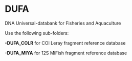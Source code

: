# DUFA
DNA Universal-databank for Fisheries and Aquaculture

Use the following sub-folders:

**-DUFA_COLR** for COI Leray fragment reference database

**-DUFA_MIYA** for 12S MiFish fragment reference database

